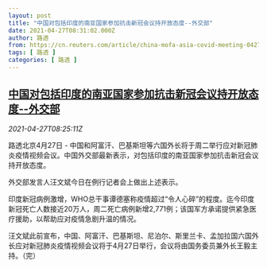 ```yaml
---
layout: post
title: "中国对包括印度的南亚国家参加抗击新冠会议持开放态度--外交部"
date: 2021-04-27T08:31:02.000Z
author: 路透
from: https://cn.reuters.com/article/china-mofa-asia-covid-meeting-0427-idCNKBS2CE0SJ
tags: [ 路透 ]
categories: [ 路透 ]
---
```

<!--1619512262000-->
[中国对包括印度的南亚国家参加抗击新冠会议持开放态度--外交部](https://cn.reuters.com/article/china-mofa-asia-covid-meeting-0427-idCNKBS2CE0SJ)
------

<div>
<div><i>2021-04-27T08:25:11Z</i></div><p>路透北京4月27日 - 中国和阿富汗、巴基斯坦等六国外长将于周二举行应对新冠肺炎疫情视频会议。中国外交部最新表示，对包括印度的南亚国家参加抗击新冠会议持开放态度。</p><p>外交部发言人汪文斌今日在例行记者会上做出上述表示。</p><p>印度新冠病例激增，WHO总干事谭德塞称疫情超过“令人心碎”的程度。迄今印度新冠死亡人数接近20万人，周二死亡病例新增2,771例；该国军方承诺提供紧急医疗援助，以帮助应对疫情急剧升温的情况。</p><p>汪文斌此前宣布，中国、阿富汗、巴基斯坦、尼泊尔、斯里兰卡、孟加拉国六国外长应对新冠肺炎疫情视频会议将于4月27日举行，会议将由国务委员兼外长王毅主持。（完）</p>
</div>
